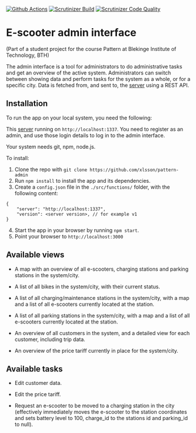 [![Github Actions](https://github.com/xlsson/pattern-admin/actions/workflows/node.js.yml/badge.svg)](https://github.com/xlsson/pattern-admin/actions)
[![Scrutinizer Build](https://scrutinizer-ci.com/g/xlsson/pattern-admin/badges/build.png?b=main)](https://scrutinizer-ci.com/g/xlsson/pattern-admin/?branch=main)
[![Scrutinizer Code Quality](https://scrutinizer-ci.com/g/xlsson/pattern-admin/badges/quality-score.png?b=main)](https://scrutinizer-ci.com/g/xlsson/pattern-admin/?branch=main)

# E-scooter admin interface
(Part of a student project for the course Pattern at Blekinge Institute of Technology, BTH)

The admin interface is a tool for administrators to do administrative tasks and get an overview of the active system. Administrators can switch between showing data and perform tasks for the system as a whole, or for a specific city. Data is fetched from, and sent to, the [server](https://github.com/wadholm/pattern-backend) using a REST API.

## Installation

To run the app on your local system, you need the following:

This [server](https://github.com/wadholm/pattern-backend) running on `http://localhost:1337`. You need to register as an admin, and use those login details to log in to the admin interface.

Your system needs git, npm, node.js.

To install:

1. Clone the repo with `git clone https://github.com/xlsson/pattern-admin`
2. Run `npm install` to install the app and its dependencies.
3. Create a `config.json` file in the `./src/functions/` folder, with the following content:
```
{
    "server": "http://localhost:1337",
    "version": <server version>, // for example v1
}
```

4. Start the app in your browser by running `npm start`.
5. Point your browser to `http://localhost:3000`


## Available views

- A map with an overview of all e-scooters, charging stations and parking stations in the system/city.

- A list of all bikes in the system/city, with their current status.

- A list of all charging/maintenance stations in the system/city, with a map and a list of all e-scooters currently located at the station.

- A list of all parking stations in the system/city, with a map and a list of all e-scooters currently located at the station.

- An overview of all customers in the system, and a detailed view for each customer, including trip data.

- An overview of the price tariff currently in place for the system/city.

## Available tasks

- Edit customer data.

- Edit the price tariff.

- Request an e-scooter to be moved to a charging station in the city (effectively immediately moves the e-scooter to the station coordinates and sets battery level to 100, charge_id to the stations id and parking_id to null).

